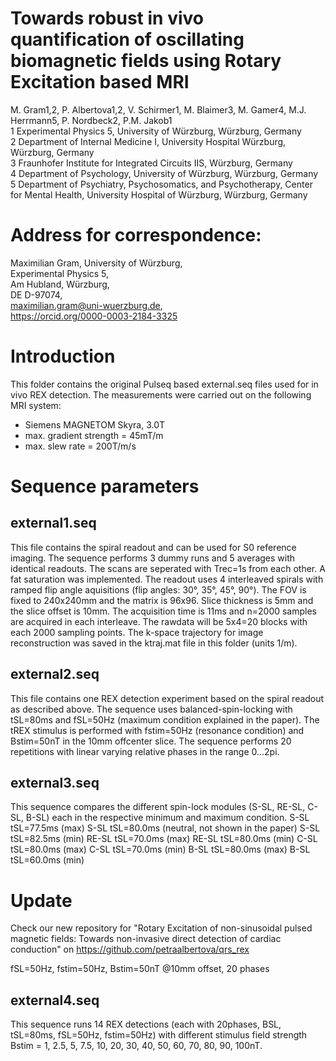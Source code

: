 # Towards robust in vivo quantification of oscillating biomagnetic fields using Rotary Excitation based MRI
M. Gram1,2, P. Albertova1,2, V. Schirmer1, M. Blaimer3, M. Gamer4, M.J. Herrmann5, P. Nordbeck2, P.M. Jakob1  
1 Experimental Physics 5, University of Würzburg, Würzburg, Germany  
2 Department of Internal Medicine I, University Hospital Würzburg, Würzburg, Germany  
3 Fraunhofer Institute for Integrated Circuits IIS, Würzburg, Germany  
4 Department of Psychology, University of Würzburg, Würzburg, Germany  
5 Department of Psychiatry, Psychosomatics, and Psychotherapy, Center for Mental Health, University Hospital of Würzburg, Würzburg, Germany  

# Address for correspondence:
Maximilian Gram, University of Würzburg,  
Experimental Physics 5,  
Am Hubland, Würzburg,  
DE D-97074,  
maximilian.gram@uni-wuerzburg.de,  
https://orcid.org/0000-0003-2184-3325

# Introduction
This folder contains the original Pulseq based external.seq files used for in vivo REX detection.
The measurements were carried out on the following MRI system:
- Siemens MAGNETOM Skyra, 3.0T
- max. gradient strength = 45mT/m
- max. slew rate = 200T/m/s

# Sequence parameters
## external1.seq
This file contains the spiral readout and can be used for S0 reference imaging. The sequence performs 3 dummy runs and 5 averages with identical readouts. The scans are seperated with Trec=1s from each other. A fat saturation was implemented. The readout uses 4 interleaved spirals with ramped flip angle aquisitions (flip angles: 30°, 35°, 45°, 90°). The FOV is fixed to 240x240mm and the matrix is 96x96. Slice thickness is 5mm and the slice offset is 10mm. The acquisition time is 11ms and n=2000 samples are acquired in each interleave. The rawdata will be 5x4=20 blocks with each 2000 sampling points. The k-space trajectory for image reconstruction was saved in the ktraj.mat file in this folder (units 1/m).
## external2.seq
This file contains one REX detection experiment based on the spiral readout as described above. The sequence uses balanced-spin-locking with tSL=80ms and fSL=50Hz (maximum condition explained in the paper). The tREX stimulus is performed with fstim=50Hz (resonance condition) and Bstim=50nT in the 10mm offcenter slice. The sequence performs 20 repetitions with linear varying relative phases in the range 0...2pi.

## external3.seq
This sequence compares the different spin-lock modules (S-SL, RE-SL, C-SL, B-SL) each in the respective minimum and maximum condition.
S-SL  tSL=77.5ms (max)
S-SL  tSL=80.0ms (neutral, not shown in the paper)
S-SL  tSL=82.5ms (min)
RE-SL tSL=70.0ms (max)
RE-SL tSL=80.0ms (min)
C-SL  tSL=80.0ms (max)
C-SL  tSL=70.0ms (min)
B-SL  tSL=80.0ms (max)
B-SL  tSL=60.0ms (min)

# Update
Check our new repository for "Rotary Excitation of non-sinusoidal pulsed magnetic fields: Towards non-invasive direct detection of cardiac conduction" on https://github.com/petraalbertova/qrs_rex

fSL=50Hz, fstim=50Hz, Bstim=50nT @10mm offset, 20 phases

## external4.seq
This sequence runs 14 REX detections (each with 20phases, BSL, tSL=80ms, fSL=50Hz, fstim=50Hz) with different stimulus field strength Bstim = 1, 2.5, 5, 7.5, 10, 20, 30, 40, 50, 60, 70, 80, 90, 100nT.
